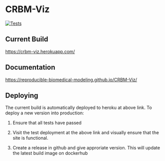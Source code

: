 # CRBM-Viz
[![Tests](https://github.com/reproducible-biomedical-modeling/CRBM-Viz/workflows/Build,Lint,Test/badge.svg)](https://github.com/reproducible-biomedical-modeling/CRBM-Viz/actions)

## Current Build

https://crbm-viz.herokuapp.com/

## Documentation

https://reproducible-biomedical-modeling.github.io/CRBM-Viz/

## Deploying

The current build is automatically deployed to heroku at above link. To deploy a new version into production:

1. Ensure that all tests have passed

2. Visit the test deployment at the above link and visually ensure that the site is functional.

3. Create a release in github and give approriate version.
   This will update the latest build image on dockerhub
